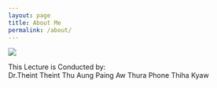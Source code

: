 ```yaml
---
layout: page
title: About Me
permalink: /about/
---
```


![](imgs/cvml.png)

This Lecture is Conducted by:<br>
Dr.Theint Theint Thu
Aung Paing
Aw Thura
Phone Thiha Kyaw